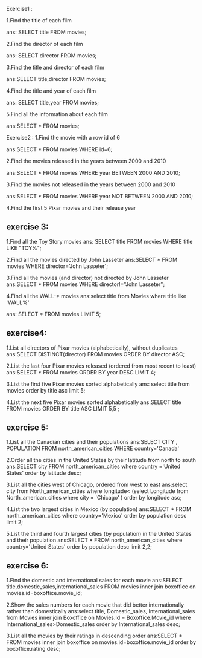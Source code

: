 Exercise1 :

1.Find the title of each film 

ans: SELECT title FROM movies;

2.Find the director of each film 

ans: SELECT director FROM movies;

3.Find the title and director of each film

ans:SELECT title,director FROM movies;

4.Find the title and year of each film 

ans: SELECT title,year FROM movies;

5.Find all the information about each film

ans:SELECT * FROM movies;

Exercise2 :
1.Find the movie with a row id of 6 

ans:SELECT * FROM movies WHERE id=6;

2.Find the movies released in the years between 2000 and 2010 

ans:SELECT * FROM movies WHERE year BETWEEN 2000 AND 2010;

3.Find the movies not released in the years between 2000 and 2010 

ans:SELECT * FROM movies WHERE year  NOT BETWEEN  2000 AND 2010;

4.Find the first 5 Pixar movies and their release year 

exercise 3:
--------------------------------------------------------------
1.Find all the Toy Story movies 
ans: SELECT title FROM movies WHERE title LIKE "TOY%";

2.Find all the movies directed by John Lasseter
ans:SELECT * FROM movies WHERE director='John Lasseter';

3.Find all the movies (and director) not directed by John Lasseter
ans:SELECT * FROM movies WHERE director!="John Lasseter";

4.Find all the WALL-* movies
ans:select title from Movies where title like 'WALL%'

ans: SELECT * FROM movies LIMIT 5;

exercise4:
--------------------------------------------------------------------------
1.List all directors of Pixar movies (alphabetically), without duplicates 
ans:SELECT DISTINCT(director) FROM movies ORDER BY director ASC;

2.List the last four Pixar movies released (ordered from most recent to least) 
ans:SELECT * FROM movies ORDER BY year DESC LIMIT 4;

3.List the first five Pixar movies sorted alphabetically 
ans: select title from movies order by title asc limit 5;

4.List the next five Pixar movies sorted alphabetically 
ans:SELECT title FROM movies ORDER BY title ASC LIMIT 5,5 ;

exercise 5:
---------------------------------------------------------------------------------------
1.List all the Canadian cities and their populations 
ans:SELECT CITY , POPULATION FROM north_american_cities WHERE country='Canada'

2.Order all the cities in the United States by their latitude from north to south 
ans:SELECT city FROM north_american_cities where country ='United States' order by latitude desc;

3.List all the cities west of Chicago, ordered from west to east 
ans:select city from North_american_cities where longitude< 
(select Longitude from North_american_cities where city = 'Chicago' ) 
order by longitude asc;

4.List the two largest cities in Mexico (by population)
ans:SELECT * FROM north_american_cities where country='Mexico' order by population desc limit 2;

5.List the third and fourth largest cities (by population) in the United States and their population 
ans:SELECT * FROM north_american_cities where country='United States' order by population desc limit 2,2;

exercise 6:
--------------------------------------------------------------------------------------
1.Find the domestic and international sales for each movie 
ans:SELECT title,domestic_sales,international_sales FROM movies inner join boxoffice on movies.id=boxoffice.movie_id;

2.Show the sales numbers for each movie that did better internationally rather than domestically 
ans:select title, Domestic_sales, International_sales from Movies inner join 
Boxoffice on Movies.Id = Boxoffice.Movie_id 
where International_sales>Domestic_sales order by International_sales desc;

3.List all the movies by their ratings in descending order 
ans:SELECT * FROM movies inner join boxoffice on movies.id=boxoffice.movie_id
 order by boxoffice.rating desc;
